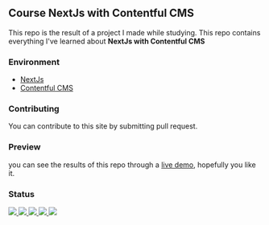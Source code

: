 ## Course NextJs with Contentful CMS
This repo is the result of a project I made while studying. This repo contains everything I've learned about __NextJs with Contentful CMS__

### Environment
<ul>
  <li><a href="#">NextJs</a></li>
  <li><a href="#">Contentful CMS</a></li>
</ul>

### Contributing
You can contribute to this site by submitting pull request.

### Preview
you can see the results of this repo through a <a href="http://nextjs-with-contentful.vercel.app/">live demo</a>, hopefully you like it.

### Status
<p>
  <a href="#">
    <img src="https://img.shields.io/badge/stages-production-informational">
  </a>
  <a href="https://github.com/novaardiansyah1/nextjs-with-contentful/blob/master/references.json">
    <img src="https://img.shields.io/badge/information-references-informational">
  </a>
  <a href="#">
    <img src="https://img.shields.io/github/repo-size/novaardiansyah1/nextjs-with-contentful?label=size&color=informational" />
  </a>
  <a href="https://github.com/novaardiansyah1/nextjs-with-contentful/blob/master/LICENSE">
    <img src="https://img.shields.io/github/license/novaardiansyah1/nextjs-with-contentful?label=license&color=informational" />
  </a>
  <a href="https://github.com/novaardiansyah1/nextjs-with-contentful/commits/master">
    <img src="https://img.shields.io/github/last-commit/novaardiansyah1/nextjs-with-contentful/master?color=informational" />
  </a>
</p>